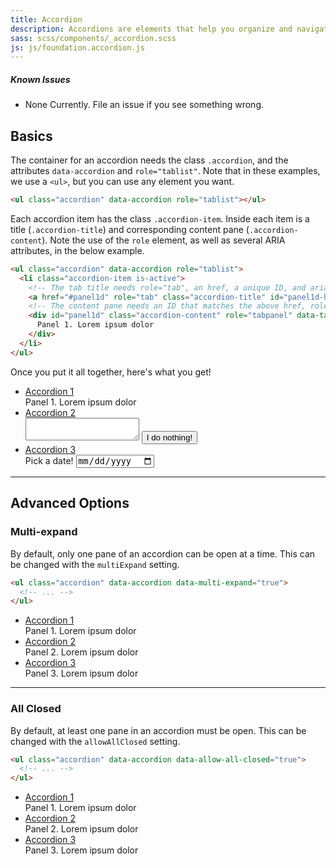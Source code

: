 ```yaml
---
title: Accordion
description: Accordions are elements that help you organize and navigate multiple documents in a single container. They can be used for switching between items in the container.
sass: scss/components/_accordion.scss
js: js/foundation.accordion.js
---
```



<div class="alert callout">
  <h5>Known Issues</h5>
  <ul>
    <li>None Currently. File an issue if you see something wrong.</li>
  </ul>
</div>



## Basics

The container for an accordion needs the class `.accordion`, and the attributes `data-accordion` and `role="tablist"`. Note that in these examples, we use a `<ul>`, but you can use any element you want.

```html
<ul class="accordion" data-accordion role="tablist"></ul>
```

Each accordion item has the class `.accordion-item`. Inside each item is a title (`.accordion-title`) and corresponding content pane (`.accordion-content`). Note the use of the `role` element, as well as several ARIA attributes, in the below example.

```html
<ul class="accordion" data-accordion role="tablist">
  <li class="accordion-item is-active">
    <!-- The tab title needs role="tab", an href, a unique ID, and aria-controls. -->
    <a href="#panel1d" role="tab" class="accordion-title" id="panel1d-heading" aria-controls="panel1d">Accordion 1</a>
    <!-- The content pane needs an ID that matches the above href, role="tabpanel", data-tab-content, and aria-labelledby. -->
    <div id="panel1d" class="accordion-content" role="tabpanel" data-tab-content aria-labelledby="panel1d-heading">
      Panel 1. Lorem ipsum dolor
    </div>
  </li>
</ul>
```

Once you put it all together, here's what you get!

<ul class="accordion" data-accordion>
  <li class="accordion-item is-active">
    <a href="#" class="accordion-title">Accordion 1</a>
    <div class="accordion-content" data-tab-content >
      Panel 1. Lorem ipsum dolor
    </div>
  </li>
  <li class="accordion-item">
    <a href="#" class="accordion-title">Accordion 2</a>
    <div class="accordion-content" data-tab-content>
      <textarea></textarea>
      <button class="button">I do nothing!</button>
    </div>
  </li>
  <li class="accordion-item">
    <a href="#" class="accordion-title">Accordion 3</a>
    <div class="accordion-content" data-tab-content>
      Pick a date!
      <input type="date"></input>
    </div>
  </li>
</ul>

---

## Advanced Options

### Multi-expand

By default, only one pane of an accordion can be open at a time. This can be changed with the `multiExpand` setting.

```html
<ul class="accordion" data-accordion data-multi-expand="true">
  <!-- ... -->
</ul>
```

<ul class="accordion" data-accordion data-multi-expand='true'>
  <li class="accordion-item is-active">
    <a href="#" class="accordion-title">Accordion 1</a>
    <div class="accordion-content" data-tab-content >
      Panel 1. Lorem ipsum dolor
    </div>
  </li>
  <li class="accordion-item">
    <a href="#" class="accordion-title">Accordion 2</a>
    <div class="accordion-content" data-tab-content>
      Panel 2. Lorem ipsum dolor
    </div>
  </li>
  <li class="accordion-item">
    <a href="#" class="accordion-title">Accordion 3</a>
    <div class="accordion-content" data-tab-content>
      Panel 3. Lorem ipsum dolor
    </div>
  </li>
</ul>

---

### All Closed

By default, at least one pane in an accordion must be open. This can be changed with the `allowAllClosed` setting.

```html
<ul class="accordion" data-accordion data-allow-all-closed="true">
  <!-- ... -->
</ul>
```

<ul class="accordion" data-accordion data-allow-all-closed='true'>
  <li class="accordion-item is-active">
    <a href="#" class="accordion-title">Accordion 1</a>
    <div class="accordion-content" data-tab-content >
      Panel 1. Lorem ipsum dolor
    </div>
  </li>
  <li class="accordion-item">
    <a href="#" class="accordion-title">Accordion 2</a>
    <div class="accordion-content" data-tab-content>
      Panel 2. Lorem ipsum dolor
    </div>
  </li>
  <li class="accordion-item">
    <a href="#" class="accordion-title">Accordion 3</a>
    <div class="accordion-content" data-tab-content>
      Panel 3. Lorem ipsum dolor
    </div>
  </li>
</ul>

